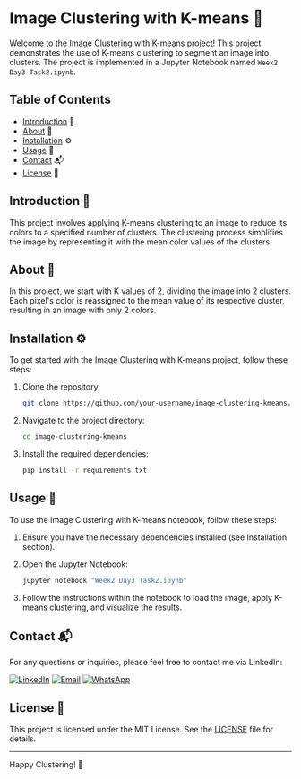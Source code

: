 # Image Clustering with K-means 🎨

Welcome to the Image Clustering with K-means project! This project demonstrates the use of K-means clustering to segment an image into clusters. The project is implemented in a Jupyter Notebook named `Week2 Day3 Task2.ipynb`.

## Table of Contents
- [Introduction](#introduction) 🌟
- [About](#about) 📝
- [Installation](#installation) ⚙️
- [Usage](#usage) 🚀
- [Contact](#contact) 📬
- [License](#license) 📜

## Introduction 🌟
This project involves applying K-means clustering to an image to reduce its colors to a specified number of clusters. The clustering process simplifies the image by representing it with the mean color values of the clusters.

## About 📝
In this project, we start with K values of 2, dividing the image into 2 clusters. Each pixel's color is reassigned to the mean value of its respective cluster, resulting in an image with only 2 colors.

## Installation ⚙️
To get started with the Image Clustering with K-means project, follow these steps:

1. Clone the repository:
    ```sh
    git clone https://github.com/your-username/image-clustering-kmeans.git
    ```

2. Navigate to the project directory:
    ```sh
    cd image-clustering-kmeans
    ```

3. Install the required dependencies:
    ```sh
    pip install -r requirements.txt
    ```

## Usage 🚀
To use the Image Clustering with K-means notebook, follow these steps:

1. Ensure you have the necessary dependencies installed (see Installation section).

2. Open the Jupyter Notebook:
    ```sh
    jupyter notebook "Week2 Day3 Task2.ipynb"
    ```

3. Follow the instructions within the notebook to load the image, apply K-means clustering, and visualize the results.

## Contact 📬
For any questions or inquiries, please feel free to contact me via LinkedIn:

[![LinkedIn](https://img.shields.io/badge/LinkedIn-0077B5?style=flat-square&logo=linkedin&logoColor=white)](https://www.linkedin.com/in/syed-muqtasid-ali-91a0a623a/)
[![Email](https://img.shields.io/badge/Email-D14836?style=flat-square&logo=gmail&logoColor=white)](mailto:muqtasid5266@gmail.com)
[![WhatsApp](https://img.shields.io/badge/WhatsApp-25D366?style=flat-square&logo=whatsapp&logoColor=white)](https://wa.me/923176517525)

## License 📜
This project is licensed under the MIT License. See the [LICENSE](LICENSE) file for details.

---

Happy Clustering! 🎉

